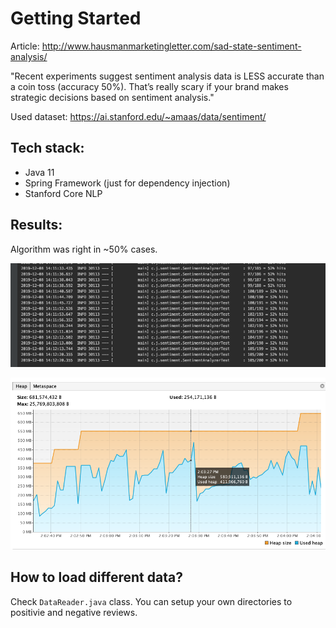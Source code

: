 # Getting Started

Article: http://www.hausmanmarketingletter.com/sad-state-sentiment-analysis/

"Recent experiments suggest sentiment analysis data is LESS accurate than a coin toss (accuracy 50%). That’s really scary if your brand makes strategic decisions based on sentiment analysis."

Used dataset: https://ai.stanford.edu/~amaas/data/sentiment/


## Tech stack:
- Java 11
- Spring Framework (just for dependency injection)
- Stanford Core NLP


## Results:

Algorithm was right in ~50% cases.

![results](https://github.com/jpomykala/SentimentAnalysis-Experiment/blob/master/images/results.png?raw=true)



![memory](https://github.com/jpomykala/SentimentAnalysis-Experiment/blob/master/images/visual-vm.png?raw=true)


## How to load different data?
Check `DataReader.java` class. You can setup your own directories to positivie and negative reviews.


